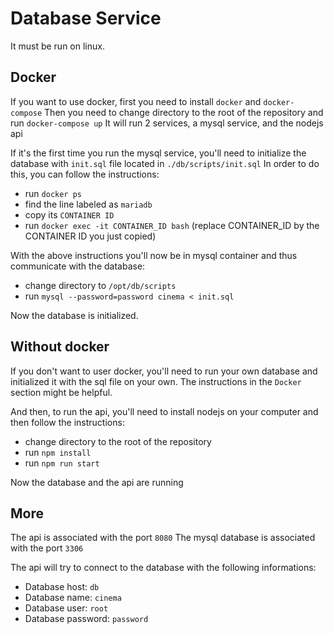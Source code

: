 # Database Service

It must be run on linux.

## Docker

If you want to use docker, first you need to install `docker` and `docker-compose`
Then you need to change directory to the root of the repository and run `docker-compose up`
It will run 2 services, a mysql service, and the nodejs api

If it's the first time you run the mysql service, you'll need to initialize the database with `init.sql` file located in `./db/scripts/init.sql`
In order to do this, you can follow the instructions:

+ run `docker ps`
+ find the line labeled as `mariadb`
+ copy its `CONTAINER ID`
+ run `docker exec -it CONTAINER_ID bash` (replace CONTAINER_ID by the CONTAINER ID you just copied)

With the above instructions you'll now be in mysql container and thus communicate with the database:

+ change directory to `/opt/db/scripts`
+ run `mysql --password=password cinema < init.sql` 

Now the database is initialized.

## Without docker

If you don't want to user docker, you'll need to run your own database and initialized it with the sql file on your own.
The instructions in the `Docker` section might be helpful.

And then, to run the api, you'll need to install nodejs on your computer and then follow the instructions:

+ change directory to the root of the repository
+ run `npm install`
+ run `npm run start`

Now the database and the api are running

## More

The api is associated with the port `8080`
The mysql database is associated with the port `3306`

The api will try to connect to the database with the following informations:

+ Database host: `db`
+ Database name: `cinema`
+ Database user: `root`
+ Database password: `password`
